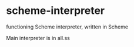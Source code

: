 # scheme-interpreter
functioning Scheme interpreter, written in Scheme

Main interpreter is in all.ss
